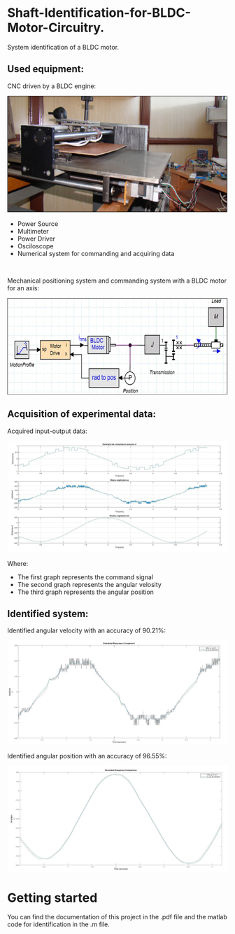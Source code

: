 # Shaft-Identification-for-BLDC-Motor-Circuitry.
System identification of a BLDC motor.

## Used equipment:

CNC driven by a BLDC engine:

![alt text](https://github.com/Vlad-Gheorghita/Photos/blob/master/CNC_BLDC.PNG)
<ul>
  <li>Power Source</li>
  <li>Multimeter</li>
  <li>Power Driver</li>
  <li>Osciloscope</li>
  <li>Numerical system for commanding and acquiring data</li>
</ul>
<br>

Mechanical positioning system and commanding system with a BLDC motor for an axis:

![alt text](https://github.com/Vlad-Gheorghita/Photos/blob/master/Schema_Sistem.PNG)

## Acquisition of experimental data:

Acquired input-output data:

![alt text](https://github.com/Vlad-Gheorghita/Photos/blob/master/Grafic_Semnale.PNG)

Where:
<ul>
  <li>The first graph represents the command signal</li>
  <li>The second graph represents the angular velosity</li>
  <li>The third graph represents the angular position</li>
</ul>

## Identified system:

Identified angular velocity with an accuracy of 90.21%:

![alt text](https://github.com/Vlad-Gheorghita/Photos/blob/master/Viteza_Unghiulara_Idetnificata.PNG)



Identified angular position with an accuracy of 96.55%:

![alt text](https://github.com/Vlad-Gheorghita/Photos/blob/master/Pozitia_Unghiulara_Identificata.PNG)


# Getting started
You can find the documentation of this project in the .pdf file and the matlab code for identification in the .m file.
